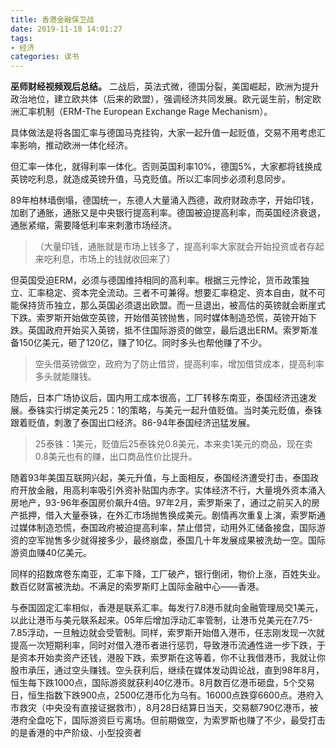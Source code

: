 ```yaml
---
title: 香港金融保卫战
date: 2019-11-18 14:01:27
tags: 
- 经济
categories: 读书
---
```


**巫师财经视频观后总结。**
二战后，英法式微，德国分裂，美国崛起，欧洲为提升政治地位，建立欧共体（后来的欧盟），强调经济共同发展。欧元诞生前，制定欧洲汇率机制（ERM-The European Exchange Rage Mechanism）。

具体做法是将各国汇率与德国马克挂钩，大家一起升值一起贬值，交易不用考虑汇率影响，推动欧洲一体化经济。

但汇率一体化，就得利率一体化。否则英国利率10%，德国5%，大家都将钱换成英镑吃利息，就造成英镑升值，马克贬值。所以汇率同步必须利息同步。

89年柏林墙倒塌，德国统一，东德人大量涌入西德，政府财政赤字，开始印钱，加剧了通胀，通胀又是中央银行提高利率。德国被迫提高利率，而英国经济衰退，通胀紧缩，需要降低利率来刺激市场经济。
> （大量印钱，通胀就是市场上钱多了，提高利率大家就会开始投资或者存起来吃利息，市场上的钱就收回来了）

但英国受迫ERM，必须与德国维持相同的高利率。根据三元悖论，货币政策独立、汇率稳定、资本完全流动。三者不可兼得。想要汇率稳定、资本自由，就不可能保持货币独立，那么英国必须退出欧盟。而一旦退出，被高估的英镑就会断崖式下跌。索罗斯开始做空英镑，开始借英镑抛售，同时媒体制造恐慌，英镑开始下跌。英国政府开始买入英镑，抵不住国际游资的做空，最后退出ERM。索罗斯准备150亿美元，砸了120亿，赚了10亿。同时多头也帮他赚了不少。

> 空头借英镑做空，政府为了防止借贷，提高利率，增加借贷成本，提高利率多头就能赚钱。

随后，日本广场协议后，国内用工成本很高，工厂转移东南亚，泰国经济迅速发展。泰铢实行绑定美元25：1的策略，与美元一起升值贬值。当时美元贬值，泰铢跟着贬值，刺激了泰国出口经济。86-94年泰国经济迅猛发展。
> 25泰铢：1美元，贬值后25泰铢兑0.8美元，本来卖1美元的商品，现在卖0.8美元也有的赚，出口商品性价比提升。

随着93年美国互联网兴起，美元升值，与上面相反，泰国经济遭受打击，泰国政府开放金融，用高利率吸引外资补贴国内赤字。实体经济不行，大量境外资本涌入房地产，93-96年泰国房价飙升4倍。97年2月，索罗斯来了，通过之前买入的房产抵押，借入大量泰铢，在外汇市场抛售换成美元。剧情再次重复上演，索罗斯通过媒体制造恐慌，泰国政府被迫提高利率，禁止借贷，动用外汇储备接盘，国际游资的空军抛售多少就得接多少，最终崩盘，泰国几十年发展成果被洗劫一空。国际游资血赚40亿美元。

同样的招数席卷东南亚，汇率下降，工厂破产，银行倒闭，物价上涨，百姓失业。数百亿财富被洗劫。不满足的索罗斯盯上国际金融中心——香港。

与泰国固定汇率相似，香港是联系汇率。每发行7.8港币就向金融管理局交1美元，以此让港币与美元联系起来。05年后增加浮动汇率管制，让港币兑美元在7.75-7.85浮动，一旦触边就会受管制。同样，索罗斯开始借入港币，任志刚发现一次就提高一次短期利率，同时对借入港币者进行惩罚，导致港币流通性进一步下跌，于是资本开始卖资产还钱，港股下跌，索罗斯在这等着，你不让我借港币，我就让你股市承压，通过空头赚钱。空头获利后，继续在媒体发动舆论战，直到98年8月，恒生每下跌1000点，国际游资就获利40亿港币。8月数百亿港币砸盘，5个交易日，恒生指数下跌900点，2500亿港币化为乌有。16000点跌穿6600点。港府入市救灾（中央没有直接证据救市），8月28日结算日当天，交易额790亿港币，被港府全盘吃下，国际游资巨亏离场。但前期做空，为索罗斯也赚了不少，最受打击的是香港的中产阶级、小型投资者